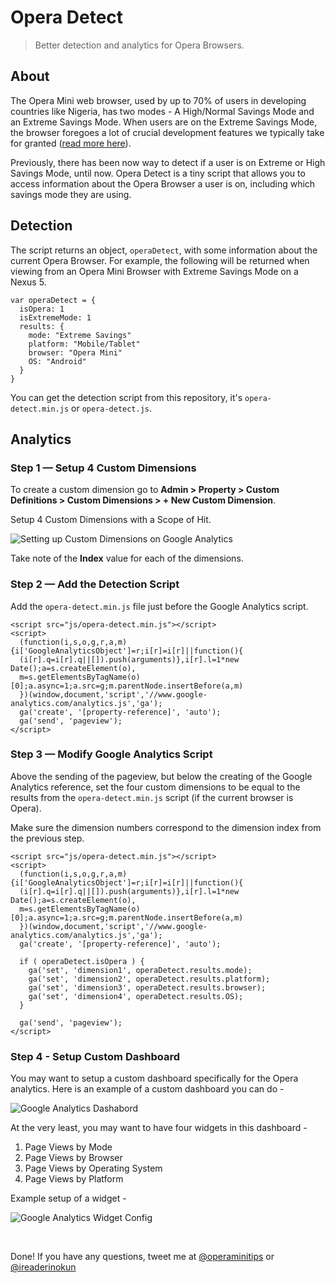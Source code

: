 # Opera Detect

> Better detection and analytics for Opera Browsers.


## About

The Opera Mini web browser, used by up to 70% of users in developing countries like Nigeria, has two modes - A High/Normal Savings Mode and an Extreme Savings Mode. When users are on the Extreme Savings Mode, the browser foregoes a lot of crucial development features we typically take for granted ([read more here](http://operamini.tips/#/about)).

Previously, there has been now way to detect if a user is on Extreme or High Savings Mode, until now. Opera Detect is a tiny script that allows you to access information about the Opera Browser a user is on, including which savings mode they are using.


## Detection

The script returns an object, `operaDetect`, with some information about the current Opera Browser. For example, the following will be returned when viewing from an Opera Mini Browser with Extreme Savings Mode on a Nexus 5.


```
var operaDetect = {
  isOpera: 1
  isExtremeMode: 1
  results: {
    mode: "Extreme Savings"
    platform: "Mobile/Tablet"
    browser: "Opera Mini"
    OS: "Android"
  }
}
```

You can get the detection script from this repository, it's `opera-detect.min.js` or `opera-detect.js`.



## Analytics


### Step 1 — Setup 4 Custom Dimensions

To create a custom dimension go to **Admin > Property > Custom Definitions > Custom Dimensions > + New Custom Dimension**.

Setup 4 Custom Dimensions with a Scope of Hit.

![Setting up Custom Dimensions on Google Analytics](http://detect.operamini.tips/img/custom-dimensions.png)

Take note of the **Index** value for each of the dimensions.


### Step 2 — Add the Detection Script 

Add the `opera-detect.min.js` file just before the Google Analytics script.

```
<script src="js/opera-detect.min.js"></script>
<script>
  (function(i,s,o,g,r,a,m){i['GoogleAnalyticsObject']=r;i[r]=i[r]||function(){
  (i[r].q=i[r].q||[]).push(arguments)},i[r].l=1*new Date();a=s.createElement(o),
  m=s.getElementsByTagName(o)[0];a.async=1;a.src=g;m.parentNode.insertBefore(a,m)
  })(window,document,'script','//www.google-analytics.com/analytics.js','ga');
  ga('create', '[property-reference]', 'auto');
  ga('send', 'pageview');
</script>
```



### Step 3 — Modify Google Analytics Script

Above the sending of the pageview, but below the creating of the Google Analytics reference, set the four custom dimensions to be equal to the results from the `opera-detect.min.js` script (if the current browser is Opera).

Make sure the dimension numbers correspond to the dimension index from the previous step.

```
<script src="js/opera-detect.min.js"></script>
<script>
  (function(i,s,o,g,r,a,m){i['GoogleAnalyticsObject']=r;i[r]=i[r]||function(){
  (i[r].q=i[r].q||[]).push(arguments)},i[r].l=1*new Date();a=s.createElement(o),
  m=s.getElementsByTagName(o)[0];a.async=1;a.src=g;m.parentNode.insertBefore(a,m)
  })(window,document,'script','//www.google-analytics.com/analytics.js','ga');
  ga('create', '[property-reference]', 'auto');

  if ( operaDetect.isOpera ) {
    ga('set', 'dimension1', operaDetect.results.mode);
    ga('set', 'dimension2', operaDetect.results.platform);
    ga('set', 'dimension3', operaDetect.results.browser);
    ga('set', 'dimension4', operaDetect.results.OS);
  }

  ga('send', 'pageview');
</script>
```


### Step 4 - Setup Custom Dashboard

You may want to setup a custom dashboard specifically for the Opera analytics. Here is an example of a custom dashboard you can do - 

![Google Analytics Dashabord](http://detect.operamini.tips/img/ga-dashboard.png)

At the very least, you may want to have four widgets in this dashboard - 

1. Page Views by Mode
1. Page Views by Browser
1. Page Views by Operating System
1. Page Views by Platform

Example setup of a widget - 

![Google Analytics Widget Config](http://detect.operamini.tips/img/ga-widget.png)


&nbsp;

Done! If you have any questions, tweet me at [@operaminitips](http://twitter.com/operaminitips) or [@ireaderinokun](http://twitter.com/ireaderinokun)



